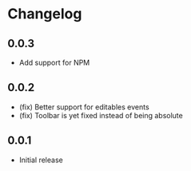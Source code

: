# Changelog

## 0.0.3

- Add support for NPM

## 0.0.2

- (fix) Better support for editables events
- (fix) Toolbar is yet fixed instead of being absolute

## 0.0.1

- Initial release
